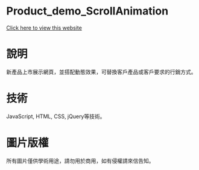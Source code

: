 # Product_demo_ScrollAnimation
<a href="https://ccwang116.github.io/Product_demo_ScrollAnimation"> Click here to view this website</a>
# 說明
新產品上市展示網頁，並搭配動態效果，可替換客戶產品或客戶要求的行銷方式。
# 技術
JavaScript, HTML, CSS, jQuery等技術。
# 圖片版權
所有圖片僅供學術用途，請勿用於商用，如有侵權請來信告知。